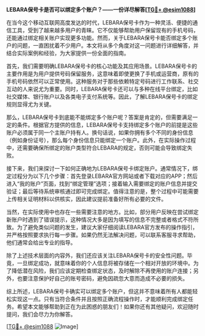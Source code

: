 **LEBARA保号卡是否可以绑定多个账户？——一份详尽解答[[TG💪+ @esim1088](https://t.me/s/esim1088)]**

在当今这个移动互联网高度发达的时代，LEBARA保号卡作为一种灵活、便捷的通信工具，受到了越来越多用户的青睐。它不仅能够帮助用户保留现有的手机号码，还能通过绑定相关账户实现更多功能。然而，关于LEBARA保号卡能否绑定多个账户的问题，一直困扰着不少用户。本文将从多个角度对这一问题进行详细解答，并结合实际案例和经验，为大家提供一份全面的指南。

首先，我们需要明确LEBARA保号卡的核心功能及其应用场景。LEBARA保号卡的主要作用是为用户提供号码保留服务，这意味着即使更换了手机或运营商，原有的手机号码依然可以正常使用。这种服务对于那些依赖特定号码进行工作联系、社交互动的人来说尤为重要。同时，LEBARA保号卡还可以与多种在线平台绑定，比如社交媒体、银行账户以及各类电子支付系统等。因此，了解LEBARA保号卡的绑定规则显得尤为关键。

那么，LEBARA保号卡到底能不能绑定多个账户呢？答案是肯定的，但需要满足一定的条件。根据官方提供的信息，LEBARA保号卡支持绑定多个账户的前提是这些账户必须属于同一个主账户持有人。换句话说，如果你拥有多个不同的身份信息（例如身份证号），那么每个身份信息只能绑定一个账户。此外，在实际操作过程中，还需要确保所绑定的账户类型符合LEBARA的规定，否则可能会导致绑定失败。

接下来，我们来探讨一下如何正确地为LEBARA保号卡绑定账户。通常情况下，绑定过程分为以下几个步骤：首先登录LEBARA官方网站或者下载对应的APP；然后进入“我的账户”页面，找到“绑定管理”选项；接着输入需要绑定的账户信息并提交验证；最后等待系统审核通过即可完成绑定。值得注意的是，整个过程中可能需要上传相关证明材料以供核实，因此建议提前准备好所有必要的文件。

当然，在实际使用中也存在一些需要注意的地方。比如，部分用户反映在尝试绑定新账户时遇到了错误提示，这种情况大多是因为填写的信息不完整或者格式不符所致。为了避免类似问题的发生，建议大家仔细阅读LEBARA官方发布的操作指引，并严格按照要求执行每一步骤。如果仍然无法解决问题，可以联系客服寻求帮助，他们通常会给出专业的指导。

除了上述技术层面的内容外，我们还应该关注LEBARA保号卡的安全性问题。毕竟，一旦绑定成功，就意味着你的个人信息将被存储在一个相对开放的环境中。为了降低潜在风险，我们应该定期检查绑定状态，及时解除不再使用的账户连接；另外，也要注意保护好自己的账号密码，避免因疏忽大意而造成不必要的损失。

综上所述，LEBARA保号卡确实可以绑定多个账户，但这并不意味着所有人都能轻松实现这一点。只有当符合条件并且按照正确流程操作时，才能顺利完成绑定任务。希望本文能够帮助到正在为此困惑的朋友们！如果你还有其他疑问，欢迎随时提问，我们会尽力为你解答。

[[TG💪+ @esim1088](https://t.me/s/esim1088) ![Image](https://i.postimg.cc/4NQfJmqS/Snipaste-2025-05-13-00-14-12.png)]
